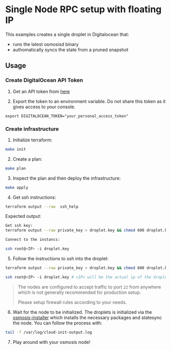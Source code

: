 # Single Node RPC setup with floating IP

This examples creates a single droplet in Digitalocean that:

- runs the latest osmosisd binary
- authomatically syncs the state from a pruned snapshot

## Usage

### Create DigitalOcean API Token

1. Get an API token from [here](https://cloud.digitalocean.com/account/api)

2. Export the token to an environment variable. Do not share this token as it gives access to your console.

```
export DIGITALOCEAN_TOKEN="your_personal_access_token"
```

### Create infrastructure

1. Initialize terraform:

```bash
make init
```

2. Create a plan:

```bash
make plan
```

3. Inspect the plan and then deploy the infrastructure:

```bash
make apply
```

4. Get ssh instructions:

```bash
terraform output --raw  ssh_help 
```

Expected output:

```bash
Get ssh key:
terraform output --raw private_key > droplet.key && chmod 600 droplet.key

Connect to the instancs:

ssh root@<IP> -i droplet.key
```

5. Follow the instructions to ssh into the droplet:

```bash
terraform output --raw private_key > droplet.key && chmod 600 droplet.key

ssh root@<IP> -i droplet.key # <IP> will be the actual ip of the droplet
```

> The nodes are configured to accept traffic to port `22` from anywhere which is not
> generally recommended for production setup.
>
> Please setup firewall rules according to your needs.

6. Wait for the node to be initialized. The droplets is initialized via the [osmosis-installer](https://github.com/osmosis-labs/osmosis-installer) which installs the necessary packages and statesync the node. You can follow the process with:

```bash
tail -f /var/log/cloud-init-output.log
```

7. Play around with your osmosis node!